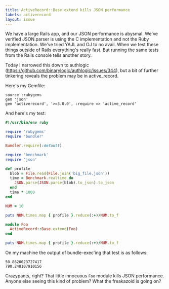 ```yaml
---
title: ActiveRecord::Base.extend kills JSON performance
labels: activerecord
layout: issue
---
```


We have a large Rails app, and our JSON performance is abysmal. We've verified JSON.parser is using the C implementation and not the Ruby implementation. We've tried YAJL and OJ to no avail. When we test these things outside of Rails everything's really fast. But running the same tests from the Rails console tells another story.

Today I narrowed this down to authlogic (https://github.com/binarylogic/authlogic/issues/344), but a bit of further tinkering reveals the problem may be in active_record.

Here's my Gemfile:

```
source :rubygems
gem 'json'
gem 'activerecord', '>=3.0.0', :require => 'active_record'
```

And here's my test:

``` ruby
#!/usr/bin/env ruby

require 'rubygems'
require 'bundler'

Bundler.require(:default)

require 'benchmark'
require 'json'

def profile
  blob = File.read(File.join('big_file.json'))
  time = Benchmark.realtime do
    JSON.parse(JSON.parse(blob).to_json).to_json
  end
  time * 1000
end

NUM = 10

puts NUM.times.map { profile }.reduce(:+)/NUM.to_f

module Foo
  ActiveRecord::Base.extend(Foo)
end

puts NUM.times.map { profile }.reduce(:+)/NUM.to_f
```

On my machine the output of bundle-exec'ing that test is as follows:

```
50.8620023727417
790.248107910156
```

Crazypants, right? That little innocuous `Foo` module kills JSON performance. Anyone else seeing this kind of problem? What the freakazoid is going on?

